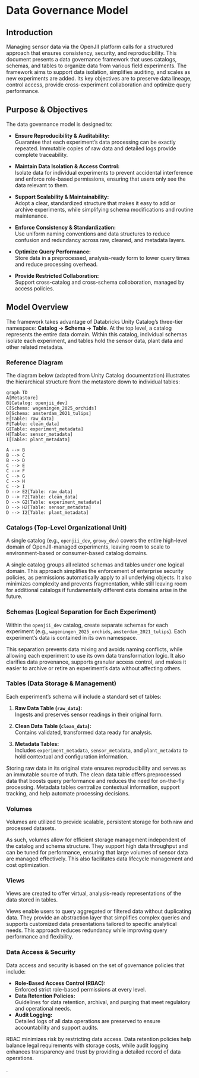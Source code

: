 # Data Governance Model

## Introduction

Managing sensor data via the OpenJII platform calls for a structured approach that ensures consistency, security, and reproducibility. This document presents a data governance framework that uses catalogs, schemas, and tables to organize data from various field experiments. The framework aims to support data isolation, simplifies auditing, and scales as new experiments are added. Its key objectives are to preserve data lineage, control access, provide cross-experiment collaboration and optimize query performance.

## Purpose & Objectives

The data governance model is designed to:

- **Ensure Reproducibility & Auditability:**  
  Guarantee that each experiment’s data processing can be exactly repeated. Immutable copies of raw data and detailed logs provide complete traceability.

- **Maintain Data Isolation & Access Control:**  
  Isolate data for individual experiments to prevent accidental interference and enforce role-based permissions, ensuring that users only see the data relevant to them.

- **Support Scalability & Maintainability:**  
  Adopt a clear, standardized structure that makes it easy to add or archive experiments, while simplifying schema modifications and routine maintenance.

- **Enforce Consistency & Standardization:**  
  Use uniform naming conventions and data structures to reduce confusion and redundancy across raw, cleaned, and metadata layers.

- **Optimize Query Performance:**  
  Store data in a preprocessed, analysis-ready form to lower query times and reduce processing overhead.

- **Provide Restricted Collaboration:**  
  Support cross-catalog and cross-schema colloboration, managed by access policies.

## Model Overview

The framework takes advantage of Databricks Unity Catalog’s three-tier namespace: **Catalog → Schema → Table**. At the top level, a catalog represents the entire data domain. Within this catalog, individual schemas isolate each experiment, and tables hold the sensor data, plant data and other related metadata.

### Reference Diagram

The diagram below (adapted from Unity Catalog documentation) illustrates the hierarchical structure from the metastore down to individual tables:

```mermaid
graph TD
A[Metastore]
B[Catalog: openjii_dev]
C[Schema: wageningen_2025_orchids]
D[Schema: amsterdam_2021_tulips]
E[Table: raw_data]
F[Table: clean_data]
G[Table: experiment_metadata]
H[Table: sensor_metadata]
I[Table: plant_metadata]

A --> B
B --> C
B --> D
C --> E
C --> F
C --> G
C --> H
C --> I
D --> E2[Table: raw_data]
D --> F2[Table: clean_data]
D --> G2[Table: experiment_metadata]
D --> H2[Table: sensor_metadata]
D --> I2[Table: plant_metadata]
```

### Catalogs (Top-Level Organizational Unit)

A single catalog (e.g., `openjii_dev`, `growy_dev`) covers the entire high-level domain of OpenJII-managed experiments, leaving room to scale to environment-based or consumer-based catalog domains.

A single catalog groups all related schemas and tables under one logical domain. This approach simplifies the enforcement of enterprise security policies, as permissions automatically apply to all underlying objects. It also minimizes complexity and prevents fragmentation, while still leaving room for additional catalogs if fundamentally different data domains arise in the future.

### Schemas (Logical Separation for Each Experiment)

Within the `openjii_dev` catalog, create separate schemas for each experiment (e.g., `wageningen_2025_orchids`, `amsterdam_2021_tulips`). Each experiment’s data is contained in its own namespace.

This separation prevents data mixing and avoids naming conflicts, while allowing each experiment to use its own data transformation logic. It also clarifies data provenance, supports granular access control, and makes it easier to archive or retire an experiment’s data without affecting others.

### Tables (Data Storage & Management)

Each experiment’s schema will include a standard set of tables:

1. **Raw Data Table (`raw_data`):**  
   Ingests and preserves sensor readings in their original form.

2. **Clean Data Table (`clean_data`):**  
   Contains validated, transformed data ready for analysis.

3. **Metadata Tables:**  
   Includes `experiment_metadata`, `sensor_metadata`, and `plant_metadata` to hold contextual and configuration information.

Storing raw data in its original state ensures reproducibility and serves as an immutable source of truth. The clean data table offers preprocessed data that boosts query performance and reduces the need for on-the-fly processing. Metadata tables centralize contextual information, support tracking, and help automate processing decisions.

### Volumes

Volumes are utilized to provide scalable, persistent storage for both raw and processed datasets.

As such, volumes allow for efficient storage management independent of the catalog and schema structure. They support high data throughput and can be tuned for performance, ensuring that large volumes of sensor data are managed effectively. This also facilitates data lifecycle management and cost optimization.

### Views

Views are created to offer virtual, analysis-ready representations of the data stored in tables.

Views enable users to query aggregated or filtered data without duplicating data. They provide an abstraction layer that simplifies complex queries and supports customized data presentations tailored to specific analytical needs. This approach reduces redundancy while improving query performance and flexibility.

### Data Access & Security

Data access and security is based on the set of governance policies that include:

- **Role-Based Access Control (RBAC):**  
  Enforced strict role-based permissions at every level.
- **Data Retention Policies:**  
  Guidelines for data retention, archival, and purging that meet regulatory and operational needs.
- **Audit Logging:**  
  Detailed logs of all data operations are preserved to ensure accountability and support audits.

RBAC minimizes risk by restricting data access. Data retention policies help balance legal requirements with storage costs, while audit logging enhances transparency and trust by providing a detailed record of data operations.

.
